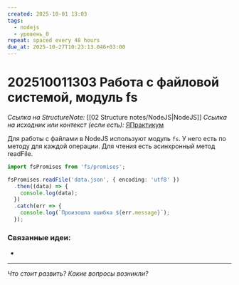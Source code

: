 ```yaml
---
created: 2025-10-01 13:03
tags:
  - nodejs
  - уровень_0
repeat: spaced every 48 hours
due_at: 2025-10-27T10:23:13.046+03:00
---
```

# 202510011303 Работа с файловой системой, модуль fs

*Ссылка на StructureNote:* [[02 Structure notes/NodeJS|NodeJS]]
*Ссылка на исходник или контекст (если есть):* [ЯПрактикум](https://practicum.yandex.ru/learn/backend-nodejs/courses/16b47298-e20d-4fde-9619-1ab305039a00/sprints/564238/topics/57910525-b12b-4241-8764-6b23c37a80fc/lessons/84c334a0-d50a-4784-98b2-66605a47df56/)

Для работы с файлами в NodeJS используют модуль `fs`. У него есть по методу для каждой операции. Для чтения есть асинхронный метод readFile.

```ts
import fsPromises from 'fs/promises';

fsPromises.readFile('data.json', { encoding: 'utf8' })
  .then((data) => {
    console.log(data);
  })
  .catch(err => {
    console.log(`Произошла ошибка ${err.message}`);
  });
```

### Связанные идеи:

* 

---

*Что стоит развить? Какие вопросы возникли?*
